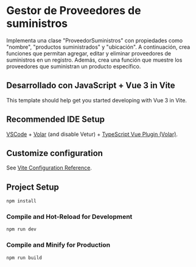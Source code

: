 # Gestor de Proveedores de suministros

Implementa una clase "ProveedorSuministros" con propiedades como "nombre", "productos suministrados" y "ubicación". A continuación, crea funciones que permitan agregar, editar y eliminar proveedores de suministros en un registro. Además, crea una función que muestre los proveedores que suministran un producto específico.

## Desarrollado con JavaScript + Vue 3 in Vite

This template should help get you started developing with Vue 3 in Vite.

## Recommended IDE Setup

[VSCode](https://code.visualstudio.com/) + [Volar](https://marketplace.visualstudio.com/items?itemName=Vue.volar) (and disable Vetur) + [TypeScript Vue Plugin (Volar)](https://marketplace.visualstudio.com/items?itemName=Vue.vscode-typescript-vue-plugin).

## Customize configuration

See [Vite Configuration Reference](https://vitejs.dev/config/).

## Project Setup

```sh
npm install
```

### Compile and Hot-Reload for Development

```sh
npm run dev
```

### Compile and Minify for Production

```sh
npm run build
```
